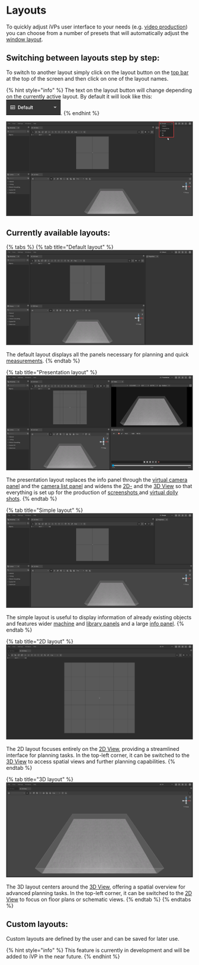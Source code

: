# Layouts

To quickly adjust iVPs user interface to your needs (e.g. [video production](../advanced-tools/virtual-cameras.md)) you can choose from a number of presets that will automatically adjust the [window layout](adjusting-the-ui.md).

## Switching between layouts step by step:

To switch to another layout simply click on the layout button on the [top bar](the-top-bar.md) at the top of the screen and then click on one of the layout names.

{% hint style="info" %}
The text on the layout button will change depending on the currently active layout. By default it will look like this: <img src="../../../.gitbook/assets/iVP_Planning_Layout_LayoutButton.png" alt="" data-size="line">.
{% endhint %}

![](../../../.gitbook/assets/iVP_Planning_UserInterface_Layout_LayoutsMenu.png)

## Currently available layouts:

{% tabs %}
{% tab title="Default layout" %}
![](../../../.gitbook/assets/iVP_Planning_UserInterface_Layout_DefaultLayout.png)

The default layout displays all the panels necessary for planning and quick [measurements](../advanced-tools/path-tool.md#measurements).
{% endtab %}

{% tab title="Presentation layout" %}
![](../../../.gitbook/assets/iVP_Planning_UserInterface_Layout_PresentationLayout.png)

The presentation layout replaces the info panel through the [virtual camera panel](virtual-camera-panel.md) and the [camera list panel](camera-list-panel.md) and widens the [2D-](the-2d-view.md) and the [3D View](the-3d-view.md) so that everything is set up for the production of [screenshots ](../advanced-tools/creating-screenshots.md)and [virtual dolly shots](../advanced-tools/virtual-cameras.md).
{% endtab %}

{% tab title="Simple layout" %}
![](../../../.gitbook/assets/iVP_Planning_UserInterface_Layout_SimpleLayout.png)

The simple layout is useful to display information of already existing objects and features wider [machine](the-machine-list.md) and [library panels](library-panel.md) and a large [info panel](the-info-panel.md).
{% endtab %}

{% tab title="2D layout" %}
![](../../../.gitbook/assets/iVP_Planning_UserInterface_Layout_2DLayout.png)

The 2D layout focuses entirely on the [2D View](the-2d-view.md), providing a streamlined interface for planning tasks. In the top-left corner,  it can be switched to the [3D View](the-3d-view.md) to access spatial views and further planning capabilities.
{% endtab %} 

{% tab title="3D layout" %}
![](../../../.gitbook/assets/iVP_Planning_UserInterface_Layout_3DLayout.png)

The 3D layout centers around the [3D View](the-3d-view.md), offering a spatial overview for advanced planning tasks. In the top-left corner, it can be switched to the [2D View](the-2d-view.md) to focus on floor plans or schematic views.
{% endtab %}
{% endtabs %}

## Custom layouts:

Custom layouts are defined by the user and can be saved for later use.

{% hint style="info" %}
This feature is currently in development and will be added to iVP in the near future.
{% endhint %}
